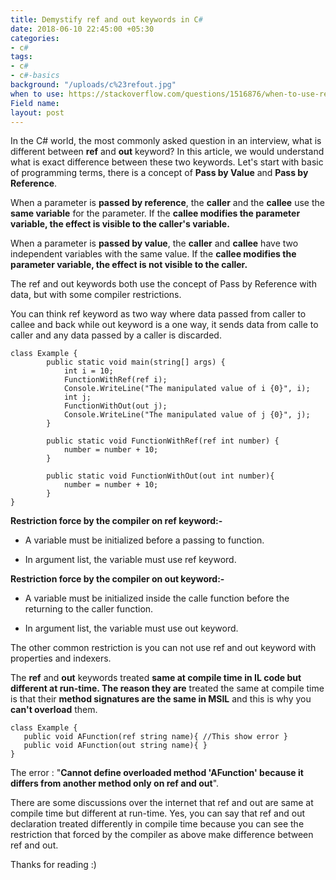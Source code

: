 ```yaml
---
title: Demystify ref and out keywords in C#
date: 2018-06-10 22:45:00 +05:30
categories:
- c#
tags:
- c#
- c#-basics
background: "/uploads/c%23refout.jpg"
when to use: https://stackoverflow.com/questions/1516876/when-to-use-ref-vs-out
Field name: 
layout: post
---
```


In the C# world, the most commonly asked question in an interview, what is different between **ref**  and **out** keyword? In this article, we would understand what is exact difference between these two keywords. Let's start with basic of programming terms, there is a concept of **Pass by Value** and **Pass by Reference**.

When a parameter is **passed by reference**, the **caller** and the **callee** use the **same variable** for the parameter. If the **callee modifies the parameter** **variable, the effect is visible to the caller's variable.**

When a parameter is **passed by value**, the **caller** and **callee** have two independent variables with the same value. If the **callee modifies the parameter variable, the effect is not visible to the caller.**

The ref and out keywords both use the concept of Pass by Reference with data, but with some compiler restrictions.

You can think ref  keyword as two way where data passed from caller to callee and back while out keyword is a one way, it sends data from calle to caller and any data passed by a caller is discarded.

    class Example {
            public static void main(string[] args) {
                int i = 10;
                FunctionWithRef(ref i);
                Console.WriteLine("The manipulated value of i {0}", i);
                int j;
                FunctionWithOut(out j);
                Console.WriteLine("The manipulated value of j {0}", j);
            }
            
            public static void FunctionWithRef(ref int number) {
                number = number + 10;
            }
            
            public static void FunctionWithOut(out int number){
                number = number + 10;
            }   
    }

**Restriction force by the compiler on ref keyword:-**

* A variable must be initialized before a passing to function.

* In argument list, the variable must use ref keyword.

**Restriction force by the compiler on out keyword:-**

* A variable must be initialized inside the calle function before the returning to the caller function.

* In argument list, the variable must use out keyword.

The other common restriction is you can not use ref and out keyword with properties and indexers.

The **ref** and **out** keywords treated **same at compile time in IL code but different at run-time. The reason they are** treated the same at compile time is that their **method signatures are the same in MSIL** and this is why you **can't overload** them.

    class Example { 
       public void AFunction(ref string name){ //This show error } 
       public void AFunction(out string name){ }
    }

The error : "**Cannot define overloaded method 'AFunction' because it differs from another method only on ref and out**".

There are some discussions over the internet that ref and out are same at compile time but different at run-time. Yes, you can say that ref and out declaration treated differently in compile time because you can see the restriction that forced by the compiler as above make difference between ref and out.

Thanks for reading :)

